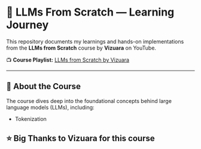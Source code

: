 # 🧠 LLMs From Scratch — Learning Journey

This repository documents my learnings and hands-on implementations from the **LLMs from Scratch** course by **Vizuara** on YouTube.

📺 **Course Playlist:** [LLMs from Scratch by Vizuara](https://youtube.com/playlist?list=PLPTV0NXA_ZSgsLAr8YCgCwhPIJNNtexWu&si=reALJ0Ej7a2ezPCr)

---

## 📘 About the Course

The course dives deep into the foundational concepts behind large language models (LLMs), including:
- Tokenization


## ⭐ Big Thanks to Vizuara for this course
